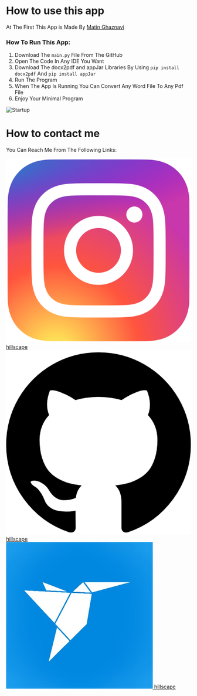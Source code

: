 # How to use this app
At The First This App is Made By [Matin Ghaznavi](https://github.com/hillscape/word-to-pdf-by-python)

### How To Run This App:

1. Download The ```main.py``` File From The GitHub
2. Open The Code In Any IDE You Want
3. Download The docx2pdf and appJar Libraries By Using ```pip install docx2pdf``` And ```pip install appJar```
4. Run The Program 
5. When The App Is Running You Can Convert Any Word File To Any Pdf File
6. Enjoy Your Minimal Program

![Startup](media/giffile.gif)

# How to contact me
You Can Reach Me From The Following Links:
<p>
  <a href="https://www.instagram.com/nothillscape/" rel="nofollow noreferrer">
    <img src="media/ig.jpg" alt="instagram"> hillscape
  </a>
  <br>
  <a href="https://github.com/hillscape" rel="nofollow noreferrer">
    <img src="media/git.jpg" alt="github"> hillscape
  </a><br><a href="https://www.freelancer.com/u/Hillscape" rel="nofollow noreferrer">
    <img src="media/freelancer.jpg" alt="freelancer"> hillscape
  </a><br>
</p>
